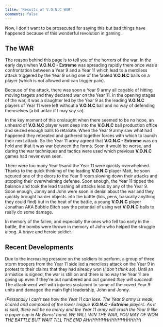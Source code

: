 ```yaml
---
title: 'Results of V.O.N.C WAR'
comments: false
---
```


Now, I don't want to be prosecuted for saying this but bad things have happened because of this wonderful revolution in gaming.

## The WAR

The reason behind this page is to tell you of the horrors of the war. In the early days when **V.O.N.C - Extreme** was spreading rapidly there once was a confrontation between a Year 9 and a Year 11 which lead to a merciless attack triggered by the Year 9 using one of the fabled **V.O.N.C** balls on a player (which is not allowed and can trigger pain). 

Because of the attack, there was soon a Year 9 army all capable of hitting moving targets and they declared war on the Year 11. In the opening stages of the war, it was a slaughter led by the Year 9 as the leading **V.O.N.C** players of Year 11 were left without a **V.O.N.C** ball and no way of defending themselves (a bit unfair if I may say so). 

In the key moment of this onslaught when there seemed to be no hope, an unheard of **V.O.N.C** player went deep into the **V.O.N.C** ball production office and seized enough balls to retaliate. When the Year 9 army saw what had happened they retreated and gathered together forces with which to launch their next attack. So the Year 11 army agreed that **V.O.N.C - Extreme** was on hold and that it was war between the forms. Soon it would be worse, and during the war techniques and tactics were used which previous **V.O.N.C** games had never even seen. 

There were too many Year 9sand the Year 11 were quickly overwhelmed. Thanks to the quick thinking of the leading **V.O.N.C** player Matt, he soon secured one of the doors to the Year 9 room slowing down their attacks and stopping their overwhelming defense. Soon enough, the Year 11 tipped the balance and took the lead trashing all attacks lead by any of the Year 9. Soon enough, Jonny and John were soon in denial about the war and they quickly brought harder objects into the battle (lids, pens, basically anything they could find) but in the heat of the battle, a young **V.O.N.C** player Jonathan AKA Bubble Bitch saw the potential of using wet **V.O.N.C** balls to really do some damage. 

In memory of the fallen, and especially the ones who fell too early in the battle, the bombs were thrown in memory of John who helped the struggle along. A brave and heroic soldier. 

## Recent Developments

Due to the increasing pressure on the soldiers to perform, a group of three storm troopers from the Year 11 side led a merciless attack on the Year 9 in protest to their claims that they had already won (*I don't think so*). Until an armistice is signed, the war is still on and there is no way the Year 11 are giving up even if they're out numbered and out gunned *they will succeed*! The attack went well with injuries sustained to some of the covert Year 9 units and damaged the main fight leadership, John and Jonny. 

(*Personally I can't see how the Year 11 can lose. The Year 9 army is weak, scared and composed of the lower league **V.O.N.C - Extreme** players. As it is said, there will be no mercy and the Year 11 army will crush the Year 9 like a paper cup in Mr Burns' hand. WE WILL WIN THE WAR, YOU MAY OF WON THE BATTLE BUT WAIT TILL THE END AHHHHHHHHHHHHHHHHH*)